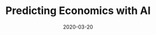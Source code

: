 ---
title: "Predicting Economics with AI"
date: 2020-03-20
categories: [blog post]
tags: [seo, blog post, machine learning]
link: https://ople.ai/ai-blog/predicting-economics-using-ai/
---
